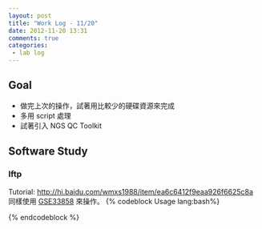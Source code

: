 ```yaml
---
layout: post
title: "Work Log - 11/20"
date: 2012-11-20 13:31
comments: true
categories: 
 - lab log
---
```


## Goal
* 做完上次的操作，試著用比較少的硬碟資源來完成
* 多用 script 處理
* 試著引入 NGS QC Toolkit

<!-- more -->

[GSE33858]: http://www.ncbi.nlm.nih.gov/geo/query/acc.cgi?acc=GSE33858

## Software Study



### lftp
Tutorial: <http://hi.baidu.com/wmxs1988/item/ea6c6412f9eaa926f6625c8a>  
同樣使用 [GSE33858] 來操作。
{% codeblock Usage lang:bash%}

{% endcodeblock %}